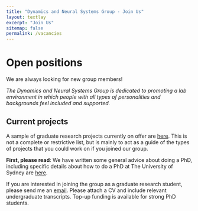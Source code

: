 ```yaml
---
title: "Dynamics and Neural Systems Group - Join Us"
layout: textlay
excerpt: "Join Us"
sitemap: false
permalink: /vacancies
---
```


# Open positions

We are always looking for new group members!

_The Dynamics and Neural Systems Group is dedicated to promoting a lab environment in which people with all types of personalities and backgrounds feel included and supported._

## Current projects

A sample of graduate research projects currently on offer are [here](http://agile-prod.ucc.usyd.edu.au/research/opportunities/opportunities?search_by=Fulcher&commit=Search).
This is not a complete or restrictive list, but is mainly to act as a guide of the types of projects that you could work on if you joined our group.

__First, please read__: We have written some general advice about doing a PhD, including specific details about how to do a PhD at The University of Sydney are [here](https://benfulcher.github.io/ResearchResources/DoingAPhD/).

If you are interested in joining the group as a graduate research student, please send me an [email](mailto:ben.fulcher@sydney.edu.au).
Please attach a CV and include relevant undergraduate transcripts.
Top-up funding is available for strong PhD students.



<!--
<figure>
<img src="{{ site.url }}{{ site.baseurl }}/images/picpic/Gallery/DSC_0696.jpg" width="95%">
</figure> -->
